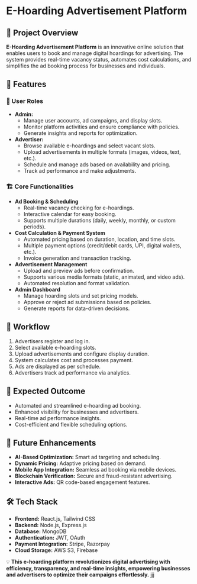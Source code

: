 # E-Hoarding Advertisement Platform

## 📌 Project Overview
**E-Hoarding Advertisement Platform** is an innovative online solution that enables users to book and manage digital hoardings for advertising. The system provides real-time vacancy status, automates cost calculations, and simplifies the ad booking process for businesses and individuals.

## 🚀 Features

### 👥 User Roles
- **Admin:**
  - Manage user accounts, ad campaigns, and display slots.
  - Monitor platform activities and ensure compliance with policies.
  - Generate insights and reports for optimization.
- **Advertiser:**
  - Browse available e-hoardings and select vacant slots.
  - Upload advertisements in multiple formats (images, videos, text, etc.).
  - Schedule and manage ads based on availability and pricing.
  - Track ad performance and make adjustments.

### 🏗️ Core Functionalities
- **Ad Booking & Scheduling**
  - Real-time vacancy checking for e-hoardings.
  - Interactive calendar for easy booking.
  - Supports multiple durations (daily, weekly, monthly, or custom periods).
- **Cost Calculation & Payment System**
  - Automated pricing based on duration, location, and time slots.
  - Multiple payment options (credit/debit cards, UPI, digital wallets, etc.).
  - Invoice generation and transaction tracking.
- **Advertisement Management**
  - Upload and preview ads before confirmation.
  - Supports various media formats (static, animated, and video ads).
  - Automated resolution and format validation.
- **Admin Dashboard**
  - Manage hoarding slots and set pricing models.
  - Approve or reject ad submissions based on policies.
  - Generate reports for data-driven decisions.

## 🔄 Workflow
1. Advertisers register and log in.
2. Select available e-hoarding slots.
3. Upload advertisements and configure display duration.
4. System calculates cost and processes payment.
5. Ads are displayed as per schedule.
6. Advertisers track ad performance via analytics.

## 🎯 Expected Outcome
- Automated and streamlined e-hoarding ad booking.
- Enhanced visibility for businesses and advertisers.
- Real-time ad performance insights.
- Cost-efficient and flexible scheduling options.

## 🔮 Future Enhancements
- **AI-Based Optimization:** Smart ad targeting and scheduling.
- **Dynamic Pricing:** Adaptive pricing based on demand.
- **Mobile App Integration:** Seamless ad booking via mobile devices.
- **Blockchain Verification:** Secure and fraud-resistant advertising.
- **Interactive Ads:** QR code-based engagement features.

## 🛠️ Tech Stack
- **Frontend:** React.js, Tailwind CSS
- **Backend:** Node.js, Express.js
- **Database:** MongoDB
- **Authentication:** JWT, OAuth
- **Payment Integration:** Stripe, Razorpay
- **Cloud Storage:** AWS S3, Firebase

💡 **This e-hoarding platform revolutionizes digital advertising with efficiency, transparency, and real-time insights, empowering businesses and advertisers to optimize their campaigns effortlessly.** jjj

